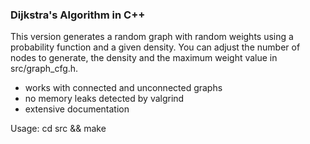 ### Dijkstra's Algorithm in C++

This version generates a random graph with random weights using a probability function and a given density. You can adjust the number of nodes to generate, the density and the maximum weight value in src/graph_cfg.h.

- works with connected and unconnected graphs
- no memory leaks detected by valgrind
- extensive documentation

Usage: cd src && make